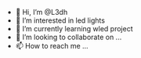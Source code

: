 - 👋 Hi, I’m @L3dh
- 👀 I’m interested in led lights
- 🌱 I’m currently learning wled project
- 💞️ I’m looking to collaborate on ...
- 📫 How to reach me ...

<!---
L3dh/L3dh is a ✨ special ✨ repository because its `README.md` (this file) appears on your GitHub profile.
You can click the Preview link to take a look at your changes.
--->
